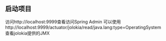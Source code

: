 ## 启动项目
访问http://localhost:9999查看访问Spring Admin
可以使用http://localhost:9999/actuator/jolokia/read/java.lang:type=OperatingSystem查看jolokia提供的JMX